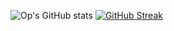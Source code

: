 ![Op's GitHub stats](https://github-readme-stats.vercel.app/api?username=op-pautu&show_icons=true&theme=tokyonight&hide_rank=true)
[![GitHub Streak](https://streak-stats.demolab.com?user=op-pautu&theme=tokyonight&hide_border=true&short_numbers=true)](https://git.io/streak-stats)


<!--
**Op-Pautu/Op-Pautu** is a ✨ _special_ ✨ repository because its `README.md` (this file) appears on your GitHub profile.

Here are some ideas to get you started:

- 🔭 I’m currently working on ...
- 🌱 I’m currently learning ...
- 👯 I’m looking to collaborate on ...
- 🤔 I’m looking for help with ...
- 💬 Ask me about ...
- 📫 How to reach me: ...
- 😄 Pronouns: ...
- ⚡ Fun fact: ...
-->
